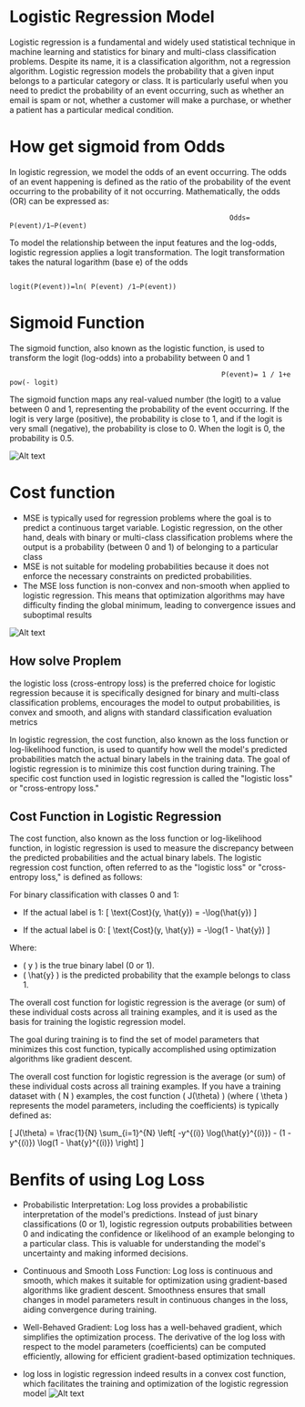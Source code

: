 # Logistic Regression Model 

Logistic regression is a fundamental and widely used statistical technique in machine learning and statistics for binary and multi-class classification problems. Despite its name, it is a classification algorithm, not a regression algorithm. Logistic regression models the probability that a given input belongs to a particular category or class. It is particularly useful when you need to predict the probability of an event occurring, such as whether an email is spam or not, whether a customer will make a purchase, or whether a patient has a particular medical condition.

# How get sigmoid from Odds 

In logistic regression, we model the odds of an event occurring. The odds of an event happening is defined as the ratio of the probability of the event occurring to the probability of it not occurring. Mathematically, the odds (OR) can be expressed as:

                                                          Odds= P(event)/1−P(event)
                                                                        

To model the relationship between the input features and the log-odds, logistic regression applies a logit transformation. The logit transformation takes the natural logarithm (base e) of the odds
​      

                                                          logit(P(event))=ln( P(event) /1−P(event))



  # Sigmoid Function

  The sigmoid function, also known as the logistic function, is used to transform the logit (log-odds) into a probability between 0 and 1

                                                        P(event)= 1 / 1+e pow(- logit)


 The sigmoid function maps any real-valued number (the logit) to a value between 0 and 1, representing the probability of the event occurring. If the logit is very large (positive), the probability is close to 1, and if the logit is very small (negative), the probability is close to 0. When the logit is 0, the probability is 0.5.

​![Alt text](https://th.bing.com/th/id/R.1e57c046e521fa3dd1d93fdc28fcae09?rik=cKAknoKsD0tpDg&pid=ImgRaw&r=0)


# Cost function 

- MSE is typically used for regression problems where the goal is to predict a continuous target variable. Logistic regression, on the other hand, deals with binary or multi-class classification problems where the 
  output is a probability (between 0 and 1) of belonging to a particular class
- MSE is not suitable for modeling probabilities because it does not enforce the necessary constraints on predicted probabilities.
- The MSE loss function is non-convex and non-smooth when applied to logistic regression. This means that optimization algorithms may have difficulty finding the global minimum, leading to convergence issues and suboptimal results

​![Alt text](https://th.bing.com/th/id/OIP.Mcij1eXbWrxWe2IpBNNkrAAAAA?pid=ImgDet&rs=1)


## How solve Proplem 

the logistic loss (cross-entropy loss) is the preferred choice for logistic regression because it is specifically designed for binary and multi-class classification problems, encourages the model to output probabilities, is convex and smooth, and aligns with standard classification evaluation metrics

In logistic regression, the cost function, also known as the loss function or log-likelihood function, is used to quantify how well the model's predicted probabilities match the actual binary labels in the training data. The goal of logistic regression is to minimize this cost function during training. The specific cost function used in logistic regression is called the "logistic loss" or "cross-entropy loss."
## Cost Function in Logistic Regression

The cost function, also known as the loss function or log-likelihood function, in logistic regression is used to measure the discrepancy between the predicted probabilities and the actual binary labels. The logistic regression cost function, often referred to as the "logistic loss" or "cross-entropy loss," is defined as follows:

For binary classification with classes 0 and 1:

- If the actual label is 1:
  \[ \text{Cost}(y, \hat{y}) = -\log(\hat{y}) \]

- If the actual label is 0:
  \[ \text{Cost}(y, \hat{y}) = -\log(1 - \hat{y}) \]

Where:
- \( y \) is the true binary label (0 or 1).
- \( \hat{y} \) is the predicted probability that the example belongs to class 1.

The overall cost function for logistic regression is the average (or sum) of these individual costs across all training examples, and it is used as the basis for training the logistic regression model.

The goal during training is to find the set of model parameters that minimizes this cost function, typically accomplished using optimization algorithms like gradient descent.


The overall cost function for logistic regression is the average (or sum) of these individual costs across all training examples. If you have a training dataset with \( N \) examples, the cost function \( J(\theta) \) (where \( \theta \) represents the model parameters, including the coefficients) is typically defined as:

\[ J(\theta) = \frac{1}{N} \sum_{i=1}^{N} \left[ -y^{(i)} \log(\hat{y}^{(i)}) - (1 - y^{(i)}) \log(1 - \hat{y}^{(i)}) \right] \]

# Benfits of using Log Loss 

- Probabilistic Interpretation: Log loss provides a probabilistic interpretation of the model's predictions. Instead of just binary classifications (0 or 1), logistic regression outputs probabilities between 0 and 
  indicating the confidence or likelihood of an example belonging to a particular class. This is valuable for understanding the model's uncertainty and making informed decisions.

- Continuous and Smooth Loss Function: Log loss is continuous and smooth, which makes it suitable for optimization using gradient-based algorithms like gradient descent. Smoothness ensures that small changes in 
  model parameters result in continuous changes in the loss, aiding convergence during training.

- Well-Behaved Gradient: Log loss has a well-behaved gradient, which simplifies the optimization process. The derivative of the log loss with respect to the model parameters (coefficients) can be computed 
  efficiently, allowing for efficient gradient-based optimization techniques.

-  log loss in logistic regression indeed results in a convex cost function, which facilitates the training and optimization of the logistic regression model
​![Alt text](https://th.bing.com/th/id/OIP._G3J_3SSN3mmakDWOzwhcQAAAA?pid=ImgDet&rs=1) 
